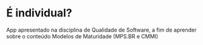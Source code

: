 # É individual?

App apresentado na disciplina de Qualidade de Software, a fim de aprender sobre o conteúdo Modelos de Maturidade (MPS.BR e CMMI)
